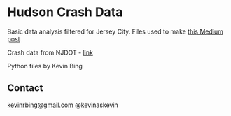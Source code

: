 # Hudson Crash Data

Basic data analysis filtered for Jersey City. Files used to make [this Medium post](https://medium.com/@kevinaskevin/solving-for-zero-in-jersey-city-d1a255352862) 

Crash data from NJDOT - [link](http://www.state.nj.us/transportation/refdata/accident/)

Python files by Kevin Bing

## Contact
kevinrbing@gmail.com
@kevinaskevin

